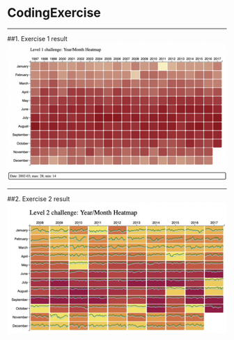 # CodingExercise
------
##1. Exercise 1 result
![initial](https://github.com/csg17/CodingExercise/blob/main/level1.png)

------
##2. Exercise 2 result
![initial](https://github.com/csg17/CodingExercise/blob/main/level2.png)
